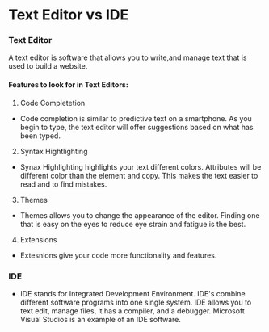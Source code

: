 # Text Editor vs IDE

### Text Editor
A text editor is software that allows you to write,and manage text that is used to build a website. 

#### Features to look for in Text Editors:
1. Code Completetion
  - Code completion is similar to predictive text on a smartphone. As you begin to type, the text editor will offer suggestions based on what has been typed.

2. Syntax Hightlighting
  - Synax Highlighting highlights your text different colors. Attributes will be different color than the element and copy. This makes the text easier to read and to find mistakes.

3. Themes
  - Themes allows you to change the appearance of the editor. Finding one that is easy on the eyes to reduce eye strain and fatigue is the best. 

4. Extensions
  - Extesnions give your code more functionality and features.

### IDE
* IDE stands for Integrated Development Environment. IDE's combine different software programs into one single system. IDE allows you to text edit, manage files, it has a compiler, and a debugger. Microsoft Visual Studios is an example of an IDE software. 
 
